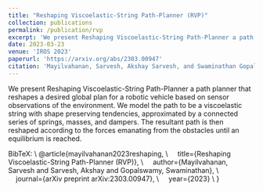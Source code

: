 ```yaml
---
title: "Reshaping Viscoelastic-String Path-Planner (RVP)"
collection: publications
permalink: /publication/rvp
excerpt: 'We present Reshaping Viscoelastic-String Path-Planner a path planner that reshapes a desired global plan for a robotic vehicle based on sensor observations of the environment. We model the path to be a viscoelastic string with shape preserving tendencies, approximated by a connected series of springs, masses, and dampers. The resultant path is then reshaped according to the forces emanating from the obstacles until an equilibrium is reached.'
date: 2023-03-23
venue: 'IROS 2023'
paperurl: 'https://arxiv.org/abs/2303.00947'
citation: 'Mayilvahanan, Sarvesh, Akshay Sarvesh, and Swaminathan Gopalswamy. "Reshaping Viscoelastic-String Path-Planner (RVP)." arXiv preprint arXiv:2303.00947 (2023).'
---
```

We present Reshaping Viscoelastic-String Path-Planner a path planner that reshapes a desired global plan for a robotic vehicle based on sensor observations of the environment. We model the path to be a viscoelastic string with shape preserving tendencies, approximated by a connected series of springs, masses, and dampers. The resultant path is then reshaped according to the forces emanating from the obstacles until an equilibrium is reached.

BibTeX: \\
@article{mayilvahanan2023reshaping, \\
&nbsp;&nbsp;&nbsp;&nbsp;title={Reshaping Viscoelastic-String Path-Planner (RVP)}, \\
&nbsp;&nbsp;&nbsp;&nbsp;author={Mayilvahanan, Sarvesh and Sarvesh, Akshay and Gopalswamy, Swaminathan}, \\
&nbsp;&nbsp;&nbsp;&nbsp;journal={arXiv preprint arXiv:2303.00947}, \\
&nbsp;&nbsp;&nbsp;&nbsp;year={2023} \\
}
